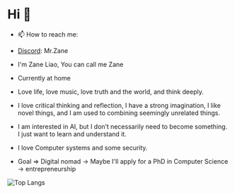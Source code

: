 # Hi 👋
- 📫 How to reach me:
- <a> [Discord](https://discord.com/): Mr.Zane </a>

- I'm Zane Liao, You can call me Zane
- Currently at home
- Love life, love music, love truth and the world, and think deeply.
- I love critical thinking and reflection, I have a strong imagination, I like novel things, and I am used to combining seemingly unrelated things.
- I am interested in AI, but I don’t necessarily need to become something. I just want to learn and understand it.
- I love Computer systems and some security.
- Goal => Digital nomad -> Maybe I'll apply for a PhD in Computer Science -> entrepreneurship

![Top Langs](https://github-readme-stats.vercel.app/api/top-langs/?username=Zane-Liao&layout=compact)
